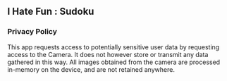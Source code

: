 ## I Hate Fun : Sudoku
### Privacy Policy

This app requests access to potentially sensitive user data by requesting access to the Camera. It does not however store or transmit any data gathered in this way. All images obtained from the camera are processed in-memory on the device, and are not retained anywhere.
